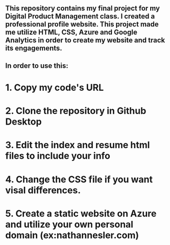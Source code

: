 ## This repository contains my final project for my Digital Product Management class. I created a professional profile website. This project made me utilize HTML, CSS, Azure and Google Analytics in order to create my website and track its engagements.

## In order to use this:

# 1. Copy my code's URL
# 2. Clone the repository in Github Desktop
# 3. Edit the index and resume html files to include your info
# 4. Change the CSS file if you want visal differences.
# 5. Create a static website on Azure and utilize your own personal domain (ex:nathannesler.com)

